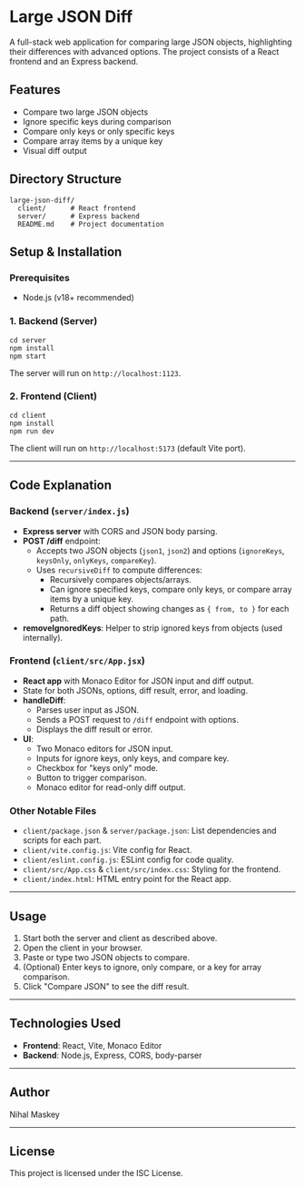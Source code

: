 # Large JSON Diff

A full-stack web application for comparing large JSON objects, highlighting their differences with advanced options. The project consists of a React frontend and an Express backend.

## Features

- Compare two large JSON objects
- Ignore specific keys during comparison
- Compare only keys or only specific keys
- Compare array items by a unique key
- Visual diff output

## Directory Structure

```
large-json-diff/
  client/      # React frontend
  server/      # Express backend
  README.md    # Project documentation
```

## Setup & Installation

### Prerequisites

- Node.js (v18+ recommended)

### 1. Backend (Server)

```
cd server
npm install
npm start
```

The server will run on `http://localhost:1123`.

### 2. Frontend (Client)

```
cd client
npm install
npm run dev
```

The client will run on `http://localhost:5173` (default Vite port).

---

## Code Explanation

### Backend (`server/index.js`)

- **Express server** with CORS and JSON body parsing.
- **POST /diff** endpoint:
  - Accepts two JSON objects (`json1`, `json2`) and options (`ignoreKeys`, `keysOnly`, `onlyKeys`, `compareKey`).
  - Uses `recursiveDiff` to compute differences:
    - Recursively compares objects/arrays.
    - Can ignore specified keys, compare only keys, or compare array items by a unique key.
    - Returns a diff object showing changes as `{ from, to }` for each path.
- **removeIgnoredKeys**: Helper to strip ignored keys from objects (used internally).

### Frontend (`client/src/App.jsx`)

- **React app** with Monaco Editor for JSON input and diff output.
- State for both JSONs, options, diff result, error, and loading.
- **handleDiff**:
  - Parses user input as JSON.
  - Sends a POST request to `/diff` endpoint with options.
  - Displays the diff result or error.
- **UI**:
  - Two Monaco editors for JSON input.
  - Inputs for ignore keys, only keys, and compare key.
  - Checkbox for "keys only" mode.
  - Button to trigger comparison.
  - Monaco editor for read-only diff output.

### Other Notable Files

- `client/package.json` & `server/package.json`: List dependencies and scripts for each part.
- `client/vite.config.js`: Vite config for React.
- `client/eslint.config.js`: ESLint config for code quality.
- `client/src/App.css` & `client/src/index.css`: Styling for the frontend.
- `client/index.html`: HTML entry point for the React app.

---

## Usage

1. Start both the server and client as described above.
2. Open the client in your browser.
3. Paste or type two JSON objects to compare.
4. (Optional) Enter keys to ignore, only compare, or a key for array comparison.
5. Click "Compare JSON" to see the diff result.

---

## Technologies Used

- **Frontend**: React, Vite, Monaco Editor
- **Backend**: Node.js, Express, CORS, body-parser

---

## Author

Nihal Maskey

---

## License

This project is licensed under the ISC License.
